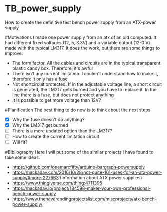 # TB_power_supply
How to create the definitive test bench power supply from an ATX-power supply

#Motivations
I made one power supply from an atx of an old computed. It had different fixed voltages (12, 5, 3.3V) and a variable output (12-0 V) made with the typical LM317. It does the work, but there are some things to improve:
- The form factor. All the cables and circuits are in the typical transparent plastic candy box. Therefore, it's awful
- There isn't any current limitation. I couldn't understand how to make it, therefore it only has a fuse
- Not shortcircuit protected. If in the adjustable voltage line, a short circuit is generated, the LM317 gets burned and you have to replace it. In the line there is a fuse, but does not protect anything
- It is possible to get more voltage than 12V?

#Planification
The best thing to do now is to think about the next steps
- [x] Why the fuse doesn't do anything?
- [X] Why the LM317 get burned
- [ ] There is a more updated option than the LM317?
- [ ] How to create the current limitation circuit
- [ ] Will fit?

#Bibliography
Here I will put some of the similar projects I have found to take some ideas.
- https://github.com/onemarcfifty/arduino-bargraph-powersupply
- https://hackaday.com/2016/10/28/not-quite-101-uses-for-an-atx-power-supply/#more-227663 (Information about ATX power supplies)
- https://www.thingiverse.com/thing:4711395
- https://hackaday.io/project/184598-maker-your-own-professional-bench-power-supply
- https://www.theneverendingprojectslist.com/miscprojects/atx-bench-power-supply/

